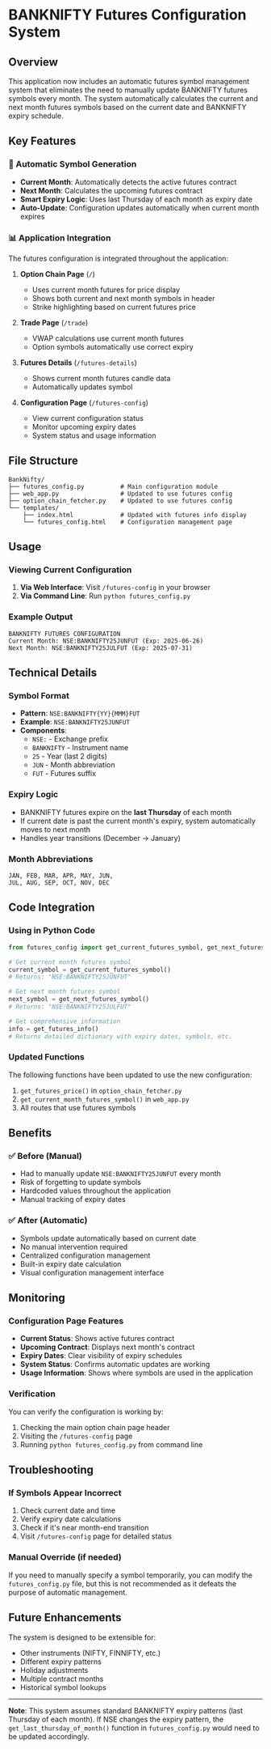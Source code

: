 # BANKNIFTY Futures Configuration System

## Overview

This application now includes an automatic futures symbol management system that eliminates the need to manually update BANKNIFTY futures symbols every month. The system automatically calculates the current and next month futures symbols based on the current date and BANKNIFTY expiry schedule.

## Key Features

### 🔄 Automatic Symbol Generation
- **Current Month**: Automatically detects the active futures contract
- **Next Month**: Calculates the upcoming futures contract
- **Smart Expiry Logic**: Uses last Thursday of each month as expiry date
- **Auto-Update**: Configuration updates automatically when current month expires

### 📊 Application Integration
The futures configuration is integrated throughout the application:

1. **Option Chain Page** (`/`)
   - Uses current month futures for price display
   - Shows both current and next month symbols in header
   - Strike highlighting based on current futures price

2. **Trade Page** (`/trade`)
   - VWAP calculations use current month futures
   - Option symbols automatically use correct expiry

3. **Futures Details** (`/futures-details`)
   - Shows current month futures candle data
   - Automatically updates symbol

4. **Configuration Page** (`/futures-config`)
   - View current configuration status
   - Monitor upcoming expiry dates
   - System status and usage information

## File Structure

```
BankNifty/
├── futures_config.py          # Main configuration module
├── web_app.py                 # Updated to use futures config
├── option_chain_fetcher.py    # Updated to use futures config
└── templates/
    ├── index.html             # Updated with futures info display
    └── futures_config.html    # Configuration management page
```

## Usage

### Viewing Current Configuration

1. **Via Web Interface**: Visit `/futures-config` in your browser
2. **Via Command Line**: Run `python futures_config.py`

### Example Output

```
BANKNIFTY FUTURES CONFIGURATION
Current Month: NSE:BANKNIFTY25JUNFUT (Exp: 2025-06-26)
Next Month: NSE:BANKNIFTY25JULFUT (Exp: 2025-07-31)
```

## Technical Details

### Symbol Format
- **Pattern**: `NSE:BANKNIFTY{YY}{MMM}FUT`
- **Example**: `NSE:BANKNIFTY25JUNFUT`
- **Components**:
  - `NSE:` - Exchange prefix
  - `BANKNIFTY` - Instrument name
  - `25` - Year (last 2 digits)
  - `JUN` - Month abbreviation
  - `FUT` - Futures suffix

### Expiry Logic
- BANKNIFTY futures expire on the **last Thursday** of each month
- If current date is past the current month's expiry, system automatically moves to next month
- Handles year transitions (December → January)

### Month Abbreviations
```
JAN, FEB, MAR, APR, MAY, JUN,
JUL, AUG, SEP, OCT, NOV, DEC
```

## Code Integration

### Using in Python Code

```python
from futures_config import get_current_futures_symbol, get_next_futures_symbol, get_futures_info

# Get current month futures symbol
current_symbol = get_current_futures_symbol()
# Returns: "NSE:BANKNIFTY25JUNFUT"

# Get next month futures symbol
next_symbol = get_next_futures_symbol()
# Returns: "NSE:BANKNIFTY25JULFUT"

# Get comprehensive information
info = get_futures_info()
# Returns detailed dictionary with expiry dates, symbols, etc.
```

### Updated Functions

The following functions have been updated to use the new configuration:

1. `get_futures_price()` in `option_chain_fetcher.py`
2. `get_current_month_futures_symbol()` in `web_app.py`
3. All routes that use futures symbols

## Benefits

### ✅ Before (Manual)
- Had to manually update `NSE:BANKNIFTY25JUNFUT` every month
- Risk of forgetting to update symbols
- Hardcoded values throughout the application
- Manual tracking of expiry dates

### ✅ After (Automatic)
- Symbols update automatically based on current date
- No manual intervention required
- Centralized configuration management
- Built-in expiry date calculation
- Visual configuration management interface

## Monitoring

### Configuration Page Features
- **Current Status**: Shows active futures contract
- **Upcoming Contract**: Displays next month's contract
- **Expiry Dates**: Clear visibility of expiry schedules
- **System Status**: Confirms automatic updates are working
- **Usage Information**: Shows where symbols are used in the application

### Verification
You can verify the configuration is working by:
1. Checking the main option chain page header
2. Visiting the `/futures-config` page
3. Running `python futures_config.py` from command line

## Troubleshooting

### If Symbols Appear Incorrect
1. Check current date and time
2. Verify expiry date calculations
3. Check if it's near month-end transition
4. Visit `/futures-config` page for detailed status

### Manual Override (if needed)
If you need to manually specify a symbol temporarily, you can modify the `futures_config.py` file, but this is not recommended as it defeats the purpose of automatic management.

## Future Enhancements

The system is designed to be extensible for:
- Other instruments (NIFTY, FINNIFTY, etc.)
- Different expiry patterns
- Holiday adjustments
- Multiple contract months
- Historical symbol lookups

---

**Note**: This system assumes standard BANKNIFTY expiry patterns (last Thursday of each month). If NSE changes the expiry pattern, the `get_last_thursday_of_month()` function in `futures_config.py` would need to be updated accordingly.